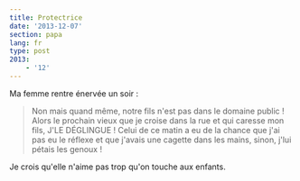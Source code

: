 ```yaml
---
title: Protectrice
date: '2013-12-07'
section: papa
lang: fr
type: post
2013:
    - '12'
---
```


Ma femme rentre énervée un soir :

> Non mais quand même, notre fils n'est pas dans le domaine public ! Alors le prochain vieux que je croise dans la rue et qui caresse mon fils, J'LE DÉGLINGUE ! Celui de ce matin a eu de la chance que j'ai pas eu le réflexe et que j'avais une cagette dans les mains, sinon, j'lui pétais les genoux !

Je crois qu'elle n'aime pas trop qu'on touche aux enfants.
